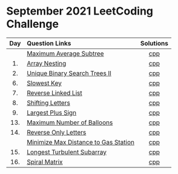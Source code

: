 # September 2021 LeetCoding Challenge

| Day | Question Links                                                                                                                                                |                        Solutions                         |
| :-: | :------------------------------------------------------------------------------------------------------------------------------------------------------------ | :------------------------------------------------------: |
|     | [Maximum Average Subtree](https://leetcode.com/explore/challenge/card/september-leetcoding-challenge-2021/636/week-1-september-1st-september-7th/3959/)       |         [cpp](./Maximum%20Average%20Subtree.cpp)         |
| 1.  | [Array Nesting](https://leetcode.com/explore/featured/card/september-leetcoding-challenge-2021/636/week-1-september-1st-september-7th/3960/)                  |            [cpp](./01.%20Array%20Nesting.cpp)            |
| 2.  | [Unique Binary Search Trees II](https://leetcode.com/explore/challenge/card/september-leetcoding-challenge-2021/636/week-1-september-1st-september-7th/3961/) | [cpp](./02.%20Unique%20Binary%20Search%20Trees%20II.cpp) |
| 6.  | [Slowest Key](https://leetcode.com/explore/challenge/card/september-leetcoding-challenge-2021/636/week-1-september-1st-september-7th/3965/) | [cpp](./06.%20Slowest%20Key.cpp) |
| 7.  | [Reverse Linked List](https://leetcode.com/explore/challenge/card/september-leetcoding-challenge-2021/636/week-1-september-1st-september-7th/3966/) | [cpp](./07.%20Reverse%20Linked%20List.cpp) |
| 8.  | [Shifting Letters](https://leetcode.com/explore/challenge/card/september-leetcoding-challenge-2021/637/week-2-september-8th-september-14th/3968/) | [cpp](./08.%20Shifting%20Letters.cpp) |
| 9.  | [Largest Plus Sign](https://leetcode.com/explore/challenge/card/september-leetcoding-challenge-2021/637/week-2-september-8th-september-14th/3969/) | [cpp](./09.%20Largest%20Plus%20Sign.cpp) |
| 13.  | [Maximum Number of Balloons](https://leetcode.com/explore/challenge/card/september-leetcoding-challenge-2021/637/week-2-september-8th-september-14th/3973/) | [cpp](./13.%20Maximum%20Number%20of%20Balloons.cpp) |
| 14.  | [Reverse Only Letters](https://leetcode.com/explore/challenge/card/september-leetcoding-challenge-2021/637/week-2-september-8th-september-14th/3974/) | [cpp](./14.%20Reverse%20Only%20Letters.cpp) |
|   | [Minimize Max Distance to Gas Station](https://leetcode.com/explore/challenge/card/september-leetcoding-challenge-2021/638/week-3-september-15th-september-21st/3975/) | [cpp](./Minimize%20Max%20Distance%20to%20Gas%20Station.cpp) |
| 15.  | [Longest Turbulent Subarray](https://leetcode.com/explore/challenge/card/september-leetcoding-challenge-2021/638/week-3-september-15th-september-21st/3976/) | [cpp](./15.%20Longest%20Turbulent%20Subarray.cpp) |
| 16.  | [Spiral Matrix](https://leetcode.com/explore/challenge/card/september-leetcoding-challenge-2021/638/week-3-september-15th-september-21st/3977/) | [cpp](./16.%20Spiral%20Matrix.cpp) |
